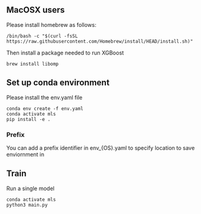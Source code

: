 

## MacOSX users
Please install homebrew as follows: 
```
/bin/bash -c "$(curl -fsSL https://raw.githubusercontent.com/Homebrew/install/HEAD/install.sh)"
```
Then install a package needed to run XGBoost
```
brew install libomp
```
## Set up conda environment
Please install the env.yaml file 
```
conda env create -f env.yaml
conda activate mls
pip install -e .
```

### Prefix
You can add a prefix identifier in env_{OS}.yaml to specify location to save enviornment in
## Train
Run a single model
```
conda activate mls
python3 main.py
```

